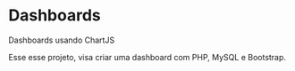 # Dashboards
Dashboards usando ChartJS

Esse esse projeto, visa criar uma dashboard com PHP, MySQL e Bootstrap.
